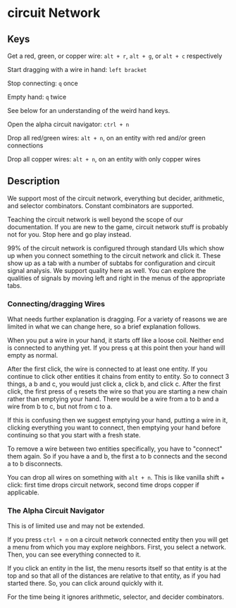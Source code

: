 # circuit Network

## Keys

Get a red, green, or copper wire: `alt + r`, `alt + g`, or `alt + c` respectively

Start dragging with a wire in hand: `left bracket`

Stop connecting: `q` once

Empty hand: `q` twice

See below for an understanding of the weird hand keys.

Open the alpha circuit navigator: `ctrl + n`

Drop all red/green wires: `alt + n`, on an entity with red and/or green connections

Drop all copper wires: `alt + n`, on an entity with only copper wires

## Description

We support most of the circuit network, everything but decider, arithmetic, and selector combinators. Constant combinators are supported.

Teaching the circuit network is well beyond the scope of our documentation.  If you are new to the game, circuit network stuff is probably not for you.  Stop here and go play instead.

99% of the circuit network is configured through standard UIs which show up when you connect something to the circuit network and click it.  These show up as a tab with a number of subtabs for configuration and circuit signal analysis.  We support quality here as well.  You can explore the qualities of signals by moving left and right in the menus of the appropriate tabs.

### Connecting/dragging  Wires

What needs further explanation is dragging.  For a variety of reasons we are limited in what we can change here, so a brief explanation follows.

When you put a wire in your hand, it starts off like a loose coil.  Neither end is connected to anything yet.  If you press `q` at this point then your hand will empty as normal.

After the first click, the wire is connected to at least one entity.  If you continue to click other entities it chains from entity to entity. So to connect 3 things, a b and c, you would just click a, click b, and click c.  After the first click, the first press of `q` resets the wire so that you are starting a new chain rather than emptying your hand.  There would be a wire from a to b and a wire from b to c, but not from c to a.

If this is confusing then we suggest emptying your hand, putting a wire in it, clicking everything you want to connect, then emptying your hand before continuing so that you start with a fresh state.

To remove a wire between two entities specifically, you have to "connect" them again. So if you have a and b, the first a to b connects and the second a to b disconnects.

You can drop all wires on something with `alt + n`.  This is like vanilla shift + click: first time drops circuit network, second time drops copper if applicable.

### The Alpha Circuit Navigator
This is of limited use and may not be extended.

If you press `ctrl + n` on a circuit network connected entity then you will get a menu from which you may explore neighbors.  First, you select a network.  Then, you can see everything connected to it.

If you click an entity in the list, the menu resorts itself so that entity is at the top and so that all of the distances are relative to that entity, as if you had started there. So, you can click around quickly with it.

For the time being it ignores arithmetic, selector, and decider combinators.
